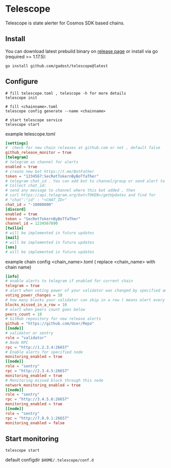 # Telescope
Telescope is state alerter for Cosmos SDK based chains. 

## Install
You can download latest prebuild binary on [release page](https://github.com/gadost/telescope/releases/latest) or install via go (required >= 1.17.5):
```
go install github.com/gadost/telescope@latest
```

## Configure

```
# fill telescope.toml , telescope -h for more details
telescope init

# fill <chainname>.toml
telescope config generate --name <chainname>

# start telescope service
telescope start
```

example telescope.toml
```toml
[settings]
#  check for new chain releases at github.com or not , default false
github_release_monitor = true  
[telegram]
# telegram as channel for alerts
enabled = true
# create new bot https://t.me/BotFather
token = "1234567:SecRetTokernByBoTfaTher"
# telegram chat_id . You can add bot to channel/group or send alert to DM. 
# Collect chat_id:
# send any message to channel where this bot added , then 
# curl https://api.telegram.org/bot<TOKEN>/getUpdates and find for
# "chat":"id" : "<CHAT_ID>"
chat_id = "-10000000"
[discord]
enabled = true
token = "SecRetTokernByBoTfaTher"
channel_id = 1234567890
[twilio]
# will be implemented in future updates
[mail]
# will be implemented in future updates
[sms]
# will be implemented in future updates
```

example chain config  <chain_name>.toml ( replace <chain_name> with chain name)
```toml
[info]
# enable alerts to telegram if enabled for current chain
telegram = true
# alert when voting power of your validator was changed by specified amount
voting_power_changes = 10
# how many blocks your validator can skip in a row ( means alert every X missed block in a row. if =1  -  every missed block)
blocks_missed_in_a_row = 10
# alert when peers count goes below  
peers_count = 10
# GitHub repository for new release alerts
github = "https://github.com/User/Repo"
[[node]]
# validator or sentry 
role = "validator"
# Node RPC 
rpc = "http://1.2.3.4:26657"
# Enable alerts for specified node
monitoring_enabled = true
[[node]]
role = "sentry"
rpc = "http://2.3.4.5:26657"
monitoring_enabled = true
# Monitoring missed block through this node 
network_monitoring_enabled = true
[[node]]
role = "sentry"
rpc = "http://3.4.5.6:26657"
monitoring_enabled = true
[[node]]
role = "sentry"
rpc = "http://7.8.9.1:26657"
monitoring_enabled = false
```

## Start monitoring

```
telescope start
```
default configdir `$HOME/.telescope/conf.d`
